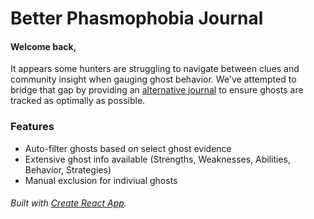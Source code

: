 # Better Phasmophobia Journal

#### Welcome back,
It appears some hunters are struggling to navigate between clues and community insight when gauging ghost behavior. We've attempted to bridge that gap by providing an [alternative journal](https://better-phasmophobia-journal.netlify.app/) to ensure ghosts are tracked as optimally as possible.

### Features
- Auto-filter ghosts based on select ghost evidence
- Extensive ghost info available (Strengths, Weaknesses, Abilities, Behavior, Strategies)
- Manual exclusion for indiviual ghosts


###### Built with [Create React App](https://create-react-app.dev/).

